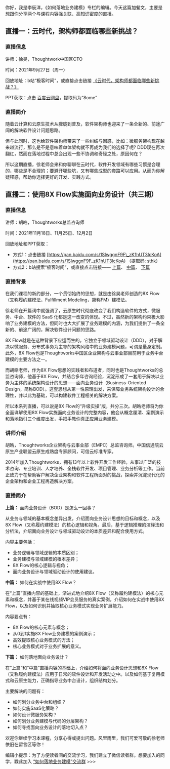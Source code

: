 你好，我是李辰洋，《如何落地业务建模》专栏的编辑。今天这篇加餐文，主要是想跟你分享两个与课程内容强关联、高知识密度的直播。

## 直播一：云时代，架构师都面临哪些新挑战？

### 直播信息

讲师：徐昊，Thoughtwork中国区CTO

时间：2021年9月27日（周一）

回放地址：b站“极客时间”，或直接点击链接 [《云时代，架构师都面临哪些新挑战？》](https://www.bilibili.com/video/BV1Uq4y1P7nj?spm_id_from=333.999.0.0)

PPT获取：点击 [百度云网盘](https://pan.baidu.com/s/1GYsaTXsrtXn-UCF-6yQ-Lw)，提取码为“8ome”

### 直播简介

随着云计算和云原生技术从朦胧到普及，软件架构师也迎来了一条全新的、前途广阔的解决软件设计问题思路。

但与此同时，这也给软件架构师带来了一些纠结与困惑，比如：微服务架构现在越来越流行，那么是不是意味着单体架构就不再成为我们的选择了呢? DDD现在再次翻红，然而在落地过程中总会出现一些不协调和奇怪之处，原因何在？

所以这期直播，徐老师会来和你聊聊在云时代，软件开发领域有哪些习惯是合理的，哪些是不合理的；要避开哪些坑，又有哪些成型的套路可以应用。从而为你解疑释惑，帮助你选择更好的开发、实践方式。

## 直播二：使用8X Flow实施面向业务设计（共三期）

### 直播信息

讲师：胡皓，Thoughtworks总监咨询师

时间：2021年11月18日、11月25日、12月2日

回放地址和PPT获取：

- 方式1：点击链接 [https://pan.baidu.com/s/1SlwggnF9F\_zK1hUT3lcKoA](https://pan.baidu.com/s/1SlwggnF9F_zK1hUT3lcKoA) （提取码: sthk）
- 方式2：b站搜索“极客时间”，或直接点击链接—— [上篇](https://www.bilibili.com/video/BV1MU4y1u7H3?from=search&seid=2068548390253490033&spm_id_from=333.337.0.0)、 [中篇](https://www.bilibili.com/video/BV1jM4y1P7eT?from=search&seid=2068548390253490033&spm_id_from=333.337.0.0)、 [下篇](https://www.bilibili.com/video/BV1dg411A76o?from=search&seid=15845242699996233491&spm_id_from=333.337.0.0)

### 直播背景

在我们课程的新约部分，一个贯彻始终的思想，就是由徐昊老师创造的8X Flow（又称履约建模法，Fulfillment Modeling，简称FM）建模法。

徐老师在开篇词中就强调了，云原生时代彻底改变了我们构造软件的方式，微服务、中台、软件的 SaaS 化都是这一改变的体现。不过，虽然新的架构约束极大影响了业务建模的方法，但同时也大大扩展了业务建模的内涵，为我们提供了一条全新的、前途广阔的，解决软件设计问题的思路。

8X Flow就是在这种背景下应运而生的。它独立于领域驱动设计（DDD），对于解决以微服务、分布式事务为主导的架构风格中的业务建模问题，可谓是量身定制。此外，8X Flow也是Thoughtworks中国区企业架构与云事业部目前用于业务中台建模的主要方法之一。

而胡皓老师，作为8X Flow思想的实践者和布道者，同时也是Thoughtworks的总监咨询师，他基于8X Flow，并结合多年咨询经验，沉淀形成了一套用于解决以业务为主体的系统架构设计的思想——面向业务设计（Business-Oriented Design，简称BOD）。这套思想从第一性原理出发，来保障业务系统架构设计的合理性，并以此为基础，可以构建软件工程相关的解决方案。

所以本系列直播，可以说是8X Flow的“升级实操”版，共分三次。胡皓老师将为你全面详解使用8X Flow实施面向业务设计的完整内容，他会从概念厘清、案例演示和落地指引三个维度出发，手把手教你真正应用业务建模。

### 讲师介绍

胡皓，Thoughtworks企业架构与云事业部（EMPC）总监咨询师。中国信通院云原生产业联盟云原生成熟度专家顾问，可信云标准专家。

2014年加入Thoughtworks，拥有13年以上软件开发工作经验。从事过广泛的技术咨询、专业培训、人才培养、全栈软件开发、项目管理、业务分析等工作。当前正致力于在帮助客户解决企业架构和软件工程所面对的挑战，探索并沉淀现代化的企业架构和企业工程再造解决方案。

### 直播简介

**上篇：** 面向业务设计（BOD）是怎么一回事？

从业务与领域的基本概念差异出发，介绍面向业务设计思想的目标和概念，以及8X Flow（又称履约建模法）的核心逻辑和视角。最后，基于逻辑推理的演绎法和分析法，介绍面向业务设计与领域驱动设计的本质差异和配合使用方式。

内容主要包括：

- 业务逻辑与领域逻辑的本质区别；
- 业务建模与领域建模的根本差异；
- 8X Flow的核心逻辑与视角；
- 面向业务设计与领域驱动设计的使用建议。

**中篇：** 如何在实战中使用8X Flow？

在“上篇”直播内容的基础上，渐进式地介绍8X Flow（又称履约建模法）的核心元素和概念，并基于某在线视频VIP会员服务的真实案例，介绍如何在实战中使用8X Flow，以及如何识别并抽取核心业务模式实现业务扩展能力。

内容要点有：

- 8X Flow的核心元素与概念；
- 从0到1实施8X Flow业务建模的案例演示；
- 高效提取核心业务模式的方法；
- 核心业务模式对于业务扩展的意义。

**下篇：** 如何落地面向业务设计？

在“上篇”和“中篇”直播内容的基础上，介绍如何将面向业务设计思想和8X Flow（又称履约建模法）应用于日常的软件设计和开发活动之中。以及如何基于复用模式和云原生能力，正确指导业务中台设计，组织结构划分。

主要解决的问题有：

- 如何划分业务中台和组织？
- 如何实施SaaS化策略？
- 如何设计微服务架构？
- 如何划分业务建模与代码的分层架构？
- 如何寻找面向业务设计的落地切入点？

欢迎你继续学习本课程，分享心得或提出问题。风里雨里，我们可爱可敬的徐老师依旧在留言区等你！

编辑小提示：为了方便读者间的交流学习，我们建立了微信读者群。想要加入的同学，戳此加入 [“如何落地业务建模”交流群](https://jinshuju.net/f/wjtvTP) >>>